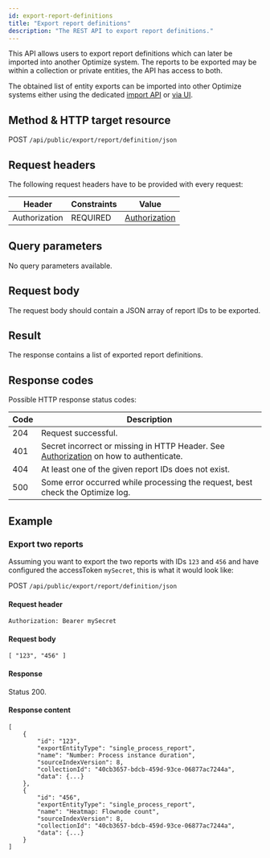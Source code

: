 ```yaml
---
id: export-report-definitions
title: "Export report definitions"
description: "The REST API to export report definitions."
---
```


This API allows users to export report definitions which can later be imported into another Optimize system. The reports to be exported may be within a collection or private entities, the API has access to both.

The obtained list of entity exports can be imported into other Optimize systems either using the dedicated [import API](../import-entities.md) or [via UI](components/userguide/additional-features/export-import.md#importing-entities).

## Method & HTTP target resource

POST `/api/public/export/report/definition/json`

## Request headers

The following request headers have to be provided with every request:

| Header        | Constraints | Value                                             |
| ------------- | ----------- | ------------------------------------------------- |
| Authorization | REQUIRED    | [Authorization](../optimize-api-authorization.md) |

## Query parameters

No query parameters available.

## Request body

The request body should contain a JSON array of report IDs to be exported.

## Result

The response contains a list of exported report definitions.

## Response codes

Possible HTTP response status codes:

| Code | Description                                                                                                               |
| ---- | ------------------------------------------------------------------------------------------------------------------------- |
| 204  | Request successful.                                                                                                       |
| 401  | Secret incorrect or missing in HTTP Header. See [Authorization](../optimize-api-authorization.md) on how to authenticate. |
| 404  | At least one of the given report IDs does not exist.                                                                      |
| 500  | Some error occurred while processing the request, best check the Optimize log.                                            |

## Example

### Export two reports

Assuming you want to export the two reports with IDs `123` and `456` and have configured the accessToken `mySecret`, this is what it would look like:

POST `/api/public/export/report/definition/json`

#### Request header

`Authorization: Bearer mySecret`

#### Request body

```
[ "123", "456" ]
```

#### Response

Status 200.

#### Response content

```
[
    {
        "id": "123",
        "exportEntityType": "single_process_report",
        "name": "Number: Process instance duration",
        "sourceIndexVersion": 8,
        "collectionId": "40cb3657-bdcb-459d-93ce-06877ac7244a",
        "data": {...}
    },
    {
        "id": "456",
        "exportEntityType": "single_process_report",
        "name": "Heatmap: Flownode count",
        "sourceIndexVersion": 8,
        "collectionId": "40cb3657-bdcb-459d-93ce-06877ac7244a",
        "data": {...}
    }
]
```
